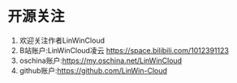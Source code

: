 # 开源关注
1. 欢迎关注作者LinWinCloud
2. B站账户:LinWinCloud凌云 https://space.bilibili.com/1012391123
3. oschina账户:https://my.oschina.net/LinWinCloud
4. github账户:https://github.com/LinWin-Cloud
